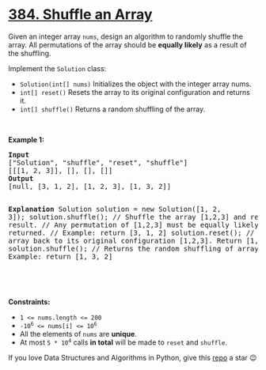# [384. Shuffle an Array][title]

<p>Given an integer array <code>nums</code>, design an algorithm to randomly shuffle the array. All permutations of the array should be <strong>equally likely</strong> as a result of the shuffling.</p>
<p>Implement the <code>Solution</code> class:</p>
<ul>
<li><code>Solution(int[] nums)</code> Initializes the object with the integer array nums.</li>
<li><code>int[] reset()</code> Resets the array to its original configuration and returns it.</li>
<li><code>int[] shuffle()</code> Returns a random shuffling of the array.</li>
</ul>
<p> </p>
<p><strong>Example 1:</strong></p>
<pre><strong>Input</strong>
["Solution", "shuffle", "reset", "shuffle"]
[[[1, 2, 3]], [], [], []]
<strong>Output</strong>
[null, [3, 1, 2], [1, 2, 3], [1, 3, 2]]

<strong>Explanation</strong>
Solution solution = new Solution([1, 2, 3]);
solution.shuffle();    // Shuffle the array [1,2,3] and return its result.
                       // Any permutation of [1,2,3] must be equally likely to be returned.
                       // Example: return [3, 1, 2]
solution.reset();      // Resets the array back to its original configuration [1,2,3]. Return [1, 2, 3]
solution.shuffle();    // Returns the random shuffling of array [1,2,3]. Example: return [1, 3, 2]

</pre>
<p> </p>
<p><strong>Constraints:</strong></p>
<ul>
<li><code>1 &lt;= nums.length &lt;= 200</code></li>
<li><code>-10<sup>6</sup> &lt;= nums[i] &lt;= 10<sup>6</sup></code></li>
<li>All the elements of <code>nums</code> are <strong>unique</strong>.</li>
<li>At most <code>5 * 10<sup>4</sup></code> calls <strong>in total</strong> will be made to <code>reset</code> and <code>shuffle</code>.</li>
</ul>


If you love Data Structures and Algorithms in Python, give this [repo][me] a star :wink:

[title]: https://leetcode.com/problems/shuffle-an-array
[me]: https://github.com/bumblebee211196/awesome-python-leetcode
